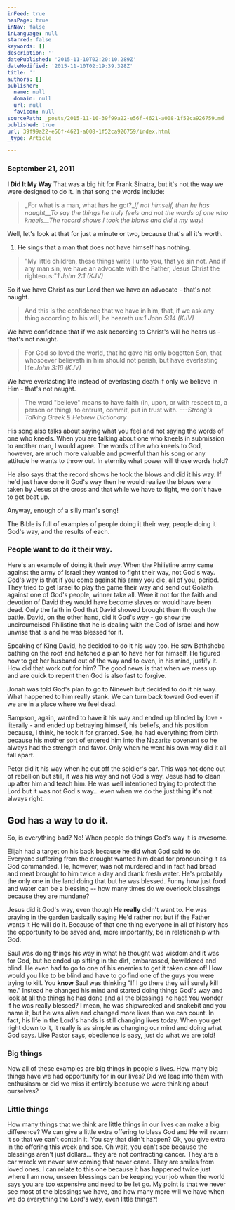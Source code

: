 ```yaml
---
inFeed: true
hasPage: true
inNav: false
inLanguage: null
starred: false
keywords: []
description: ''
datePublished: '2015-11-10T02:20:10.289Z'
dateModified: '2015-11-10T02:19:39.328Z'
title: ''
authors: []
publisher:
  name: null
  domain: null
  url: null
  favicon: null
sourcePath: _posts/2015-11-10-39f99a22-e56f-4621-a008-1f52ca926759.md
published: true
url: 39f99a22-e56f-4621-a008-1f52ca926759/index.html
_type: Article

---
```

### September 21, 2011

**I Did It My Way**
That was a big hit for Frank Sinatra, but it's not the way we were designed to do it. In that song the words include: 
> 
> _For what is a man, what has he got?__If not himself, then he has naught__To say the things he truly feels and not the words of one who kneels__The record shows I took the blows and did it my way!_

Well, let's look at that for just a minute or two, because that's all it's worth.

1. He sings that a man that does not have himself has nothing.

> "My little children, these things write I unto you, that ye sin not. And if any man sin, we have an advocate with the Father, Jesus Christ the righteous:"_1 John 2:1 (KJV)_

So if we have Christ as our Lord then we have an advocate - that's not naught.

> And this is the confidence that we have in him, that, if we ask any thing according to his will, he heareth us:_1 John 5:14 (KJV)_

We have confidence that if we ask according to Christ's will he hears us - that's not naught.

> For God so loved the world, that he gave his only begotten Son, that whosoever believeth in him should not perish, but have everlasting life._John 3:16 (KJV)_

We have everlasting life instead of everlasting death if only we believe in Him - that's not naught.

> The word "believe" means to have faith (in, upon, or with respect to, a person or thing), to entrust, commit, put in trust with. _---Strong's Talking Greek & Hebrew Dictionary_

His song also talks about saying what you feel and not saying the words of one who kneels. When you are talking about one who kneels in submission to another man, I would agree. The words of he who kneels to God, however, are much more valuable and powerful than his song or any attitude he wants to throw out. In eternity what power will those words hold?

He also says that the record shows he took the blows and did it his way. If he'd just have done it God's way then he would realize the blows were taken by Jesus at the cross and that while we have to fight, we don't have to get beat up.

Anyway, enough of a silly man's song!

The Bible is full of examples of people doing it their way, people doing it God's way, and the results of each.

### People want to do it their way.

Here's an example of doing it their way. When the Philistine army came against the army of Israel they wanted to fight their way, not God's way. God's way is that if you come against his army you die, all of you, period. They tried to get Israel to play the game their way and send out Goliath against one of God's people, winner take all. Were it not for the faith and devotion of David they would have become slaves or would have been dead. Only the faith in God that David showed brought them through the battle. David, on the other hand, did it God's way - go show the uncircumcised Philistine that he is dealing with the God of Israel and how unwise that is and he was blessed for it.

Speaking of King David, he decided to do it his way too. He saw Bathsheba bathing on the roof and hatched a plan to have her for himself. He figured how to get her husband out of the way and to even, in his mind, justify it. How did that work out for him? The good news is that when we mess up and are quick to repent then God is also fast to forgive.

Jonah was told God's plan to go to Nineveh but decided to do it his way. What happened to him really stank. We can turn back toward God even if we are in a place where we feel dead.

Sampson, again, wanted to have it his way and ended up blinded by love - literally - and ended up betraying himself, his beliefs, and his position because, I think, he took it for granted. See, he had everything from birth because his mother sort of entered him into the Nazarite covenant so he always had the strength and favor. Only when he went his own way did it all fall apart.

Peter did it his way when he cut off the soldier's ear. This was not done out of rebellion but still, it was his way and not God's way. Jesus had to clean up after him and teach him. He was well intentioned trying to protect the Lord but it was not God's way... even when we do the just thing it's not always right.

## God has a way to do it.

So, is everything bad? No! When people do things God's way it is awesome. 

Elijah had a target on his back because he did what God said to do. Everyone suffering from the drought wanted him dead for pronouncing it as God commanded. He, however, was not murdered and in fact had bread and meat brought to him twice a day and drank fresh water. He's probably the only one in the land doing that but he was blessed. Funny how just food and water can be a blessing -- how many times do we overlook blessings because they are mundane? 

Jesus did it God's way, even though He **really** didn't want to. He was praying in the garden basically saying He'd rather not but if the Father wants it He will do it. Because of that one thing everyone in all of history has the opportunity to be saved and, more importantly, be in relationship with God.

Saul was doing things his way in what he thought was wisdom and it was for God, but he ended up sitting in the dirt, embarassed, bewildered and blind. He even had to go to one of his enemies to get it taken care of! How would you like to be blind and have to go find one of the guys you were trying to kill. You **know** Saul was thinking "If I go there they will surely kill me." Instead he changed his mind and started doing things God's way and look at all the things he has done and all the blessings he had! You wonder if he was really blessed? I mean, he was shipwrecked and snakebit and you name it, but he was alive and changed more lives than we can count. In fact, his life in the Lord's hands is still changing lives today. When you get right down to it, it really is as simple as changing our mind and doing what God says. Like Pastor says, obedience is easy, just do what we are told!

### Big things

Now all of these examples are big things in people's lives. How many big things have we had opportunity for in our lives? Did we leap into them with enthusiasm or did we miss it entirely because we were thinking about ourselves?

### Little things

How many things that we think are little things in our lives can make a big difference? We can give a little extra offering to bless God and He will return it so that we can't contain it. You say that didn't happen? Ok, you give extra in the offering this week and see. Oh wait, you can't see because the blessings aren't just dollars... they are not contracting cancer. They are a car wreck we never saw coming that never came. They are smiles from loved ones. I can relate to this one because it has happened twice just where I am now, unseen blessings can be keeping your job when the world says you are too expensive and need to be let go. My point is that we never see most of the blessings we have, and how many more will we have when we do everything the Lord's way, even little things?!